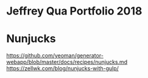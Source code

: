 # Jeffrey Qua Portfolio 2018

# Nunjucks
https://github.com/yeoman/generator-webapp/blob/master/docs/recipes/nunjucks.md
https://zellwk.com/blog/nunjucks-with-gulp/
